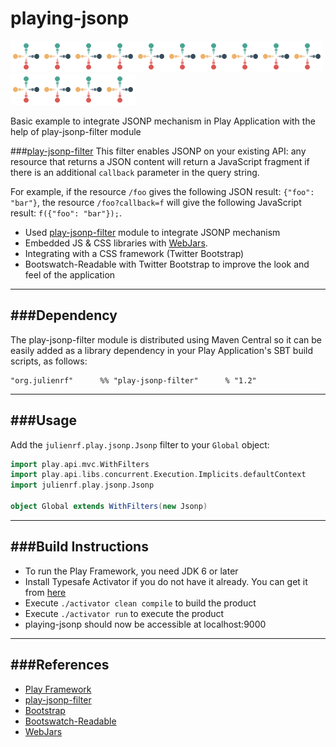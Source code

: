 # playing-jsonp
<img src="/public/images/preloader.gif" height="50" /><img src="/public/images/preloader.gif" height="50" /><img src="/public/images/preloader.gif" height="50" /><img src="/public/images/preloader.gif" height="50" /><img src="/public/images/preloader.gif" height="50" /><img src="/public/images/preloader.gif" height="50" /><img src="/public/images/preloader.gif" height="50" /><img src="/public/images/preloader.gif" height="50" /><img src="/public/images/preloader.gif" height="50" /><img src="/public/images/preloader.gif" height="50" /><img src="/public/images/preloader.gif" height="50" /><img src="/public/images/preloader.gif" height="50" /><img src="/public/images/preloader.gif" height="50" /><img src="/public/images/preloader.gif" height="50" />

Basic example to integrate JSONP mechanism in Play Application with the help of play-jsonp-filter module

###[play-jsonp-filter](https://github.com/julienrf/play-jsonp-filter)
This filter enables JSONP on your existing API: any resource that returns a JSON content will return a JavaScript fragment if there is an additional `callback` parameter in the query string.

For example, if the resource `/foo` gives the following JSON result: `{"foo": "bar"}`, the resource `/foo?callback=f` will give the following JavaScript result: `f({"foo": "bar"});`.


- Used [play-jsonp-filter](https://github.com/julienrf/play-jsonp-filter) module to integrate JSONP mechanism
- Embedded JS & CSS libraries with [WebJars](http://www.webjars.org/).
- Integrating with a CSS framework (Twitter Bootstrap)
- Bootswatch-Readable with Twitter Bootstrap to improve the look and feel of the application

-----------------------------------------------------------------------
###Dependency
-----------------------------------------------------------------------
The play-jsonp-filter module is distributed using Maven Central so it can be easily added as a library dependency in your Play Application's SBT build scripts, as follows:

```
"org.julienrf"		%% "play-jsonp-filter" 		% "1.2"
```

-----------------------------------------------------------------------
###Usage
-----------------------------------------------------------------------
Add the `julienrf.play.jsonp.Jsonp` filter to your `Global` object:

```scala
import play.api.mvc.WithFilters
import play.api.libs.concurrent.Execution.Implicits.defaultContext
import julienrf.play.jsonp.Jsonp

object Global extends WithFilters(new Jsonp)
```

-----------------------------------------------------------------------
###Build Instructions
-----------------------------------------------------------------------
* To run the Play Framework, you need JDK 6 or later
* Install Typesafe Activator if you do not have it already. You can get it from [here](http://www.playframework.com/download) 
* Execute `./activator clean compile` to build the product
* Execute `./activator run` to execute the product
* playing-jsonp should now be accessible at localhost:9000

-----------------------------------------------------------------------
###References
-----------------------------------------------------------------------
* [Play Framework](http://www.playframework.com/)
* [play-jsonp-filter](https://github.com/julienrf/play-jsonp-filter)
* [Bootstrap](http://getbootstrap.com/css/)
* [Bootswatch-Readable](http://bootswatch.com/readable/)
* [WebJars](http://www.webjars.org/)

